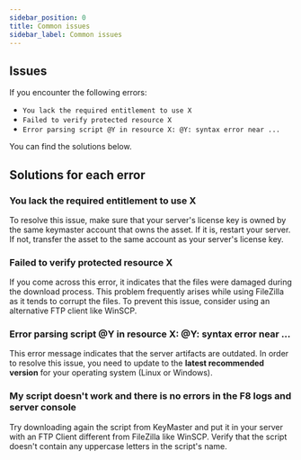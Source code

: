 ```yaml
---
sidebar_position: 0
title: Common issues
sidebar_label: Common issues
---
```


## Issues

If you encounter the following errors:

- `You lack the required entitlement to use X`
- `Failed to verify protected resource X`
- `Error parsing script @Y in resource X: @Y: syntax error near ...`

You can find the solutions below.

## Solutions for each error

### You lack the required entitlement to use X

To resolve this issue, make sure that your server's license key is owned by the same keymaster account that owns the asset. If it is, restart your server. If not, transfer the asset to the same account as your server's license key.

### Failed to verify protected resource X

If you come across this error, it indicates that the files were damaged during the download process. This problem frequently arises while using FileZilla as it tends to corrupt the files. To prevent this issue, consider using an alternative FTP client like WinSCP.

### Error parsing script @Y in resource X: @Y: syntax error near ...

This error message indicates that the server artifacts are outdated. In order to resolve this issue, you need to update to the **latest recommended version** for your operating system (Linux or Windows).

### My script doesn't work and there is no errors in the F8 logs and server console

Try downloading again the script from KeyMaster and put it in your server with an FTP Client different from FileZilla like WinSCP.
Verify that the script doesn't contain any uppercase letters in the script's name.